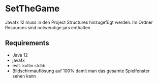 # SetTheGame
Javafx 12 muss in den Project Structures hinzugefügt werden. Im Ordner Resources sind notwendige jars enthalten. 

## Requirements
- Java 12
- javafx
- evlt. kotlin stdlib
- Bildschirmauflösung auf 100% damit man das gesamte Spielfenster sehen kann
